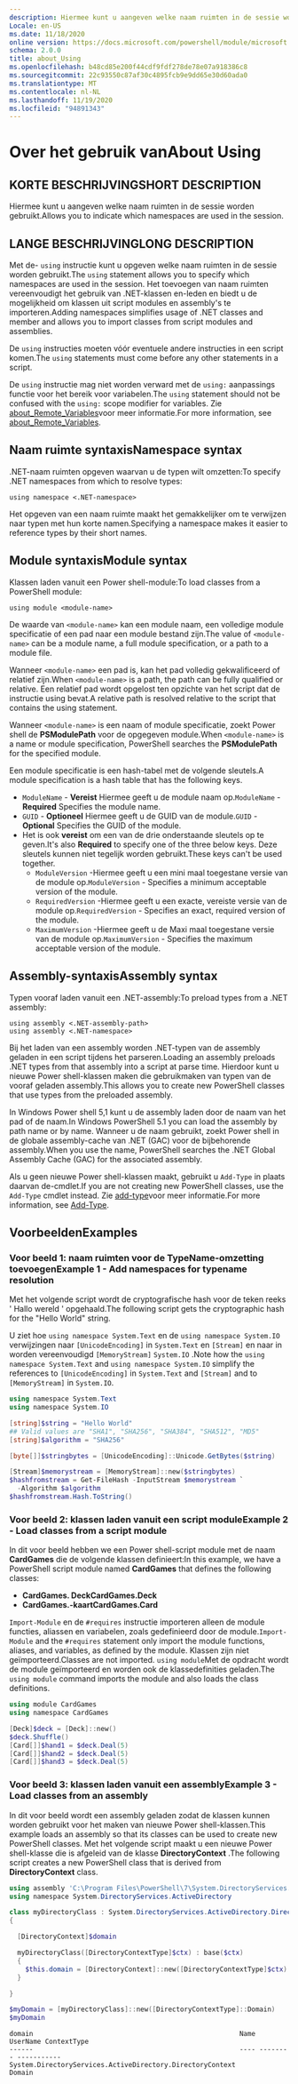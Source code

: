 ```yaml
---
description: Hiermee kunt u aangeven welke naam ruimten in de sessie worden gebruikt.
Locale: en-US
ms.date: 11/18/2020
online version: https://docs.microsoft.com/powershell/module/microsoft.powershell.core/about/about_using?view=powershell-5.1&WT.mc_id=ps-gethelp
schema: 2.0.0
title: about_Using
ms.openlocfilehash: b48cd85e200f44cdf9fdf278de78e07a918386c8
ms.sourcegitcommit: 22c93550c87af30c4895fcb9e9dd65e30d60ada0
ms.translationtype: MT
ms.contentlocale: nl-NL
ms.lasthandoff: 11/19/2020
ms.locfileid: "94891343"
---
```

# <a name="about-using"></a><span data-ttu-id="a4723-103">Over het gebruik van</span><span class="sxs-lookup"><span data-stu-id="a4723-103">About Using</span></span>

## <a name="short-description"></a><span data-ttu-id="a4723-104">KORTE BESCHRIJVING</span><span class="sxs-lookup"><span data-stu-id="a4723-104">SHORT DESCRIPTION</span></span>
<span data-ttu-id="a4723-105">Hiermee kunt u aangeven welke naam ruimten in de sessie worden gebruikt.</span><span class="sxs-lookup"><span data-stu-id="a4723-105">Allows you to indicate which namespaces are used in the session.</span></span>

## <a name="long-description"></a><span data-ttu-id="a4723-106">LANGE BESCHRIJVING</span><span class="sxs-lookup"><span data-stu-id="a4723-106">LONG DESCRIPTION</span></span>

<span data-ttu-id="a4723-107">Met de- `using` instructie kunt u opgeven welke naam ruimten in de sessie worden gebruikt.</span><span class="sxs-lookup"><span data-stu-id="a4723-107">The `using` statement allows you to specify which namespaces are used in the session.</span></span> <span data-ttu-id="a4723-108">Het toevoegen van naam ruimten vereenvoudigt het gebruik van .NET-klassen en-leden en biedt u de mogelijkheid om klassen uit script modules en assembly's te importeren.</span><span class="sxs-lookup"><span data-stu-id="a4723-108">Adding namespaces simplifies usage of .NET classes and member and allows you to import classes from script modules and assemblies.</span></span>

<span data-ttu-id="a4723-109">De `using` instructies moeten vóór eventuele andere instructies in een script komen.</span><span class="sxs-lookup"><span data-stu-id="a4723-109">The `using` statements must come before any other statements in a script.</span></span>

<span data-ttu-id="a4723-110">De `using` instructie mag niet worden verward met de `using:` aanpassings functie voor het bereik voor variabelen.</span><span class="sxs-lookup"><span data-stu-id="a4723-110">The `using` statement should not be confused with the `using:` scope modifier for variables.</span></span> <span data-ttu-id="a4723-111">Zie [about_Remote_Variables](about_Remote_Variables.md)voor meer informatie.</span><span class="sxs-lookup"><span data-stu-id="a4723-111">For more information, see [about_Remote_Variables](about_Remote_Variables.md).</span></span>

## <a name="namespace-syntax"></a><span data-ttu-id="a4723-112">Naam ruimte syntaxis</span><span class="sxs-lookup"><span data-stu-id="a4723-112">Namespace syntax</span></span>

<span data-ttu-id="a4723-113">.NET-naam ruimten opgeven waarvan u de typen wilt omzetten:</span><span class="sxs-lookup"><span data-stu-id="a4723-113">To specify .NET namespaces from which to resolve types:</span></span>

```
using namespace <.NET-namespace>
```

<span data-ttu-id="a4723-114">Het opgeven van een naam ruimte maakt het gemakkelijker om te verwijzen naar typen met hun korte namen.</span><span class="sxs-lookup"><span data-stu-id="a4723-114">Specifying a namespace makes it easier to reference types by their short names.</span></span>

## <a name="module-syntax"></a><span data-ttu-id="a4723-115">Module syntaxis</span><span class="sxs-lookup"><span data-stu-id="a4723-115">Module syntax</span></span>

<span data-ttu-id="a4723-116">Klassen laden vanuit een Power shell-module:</span><span class="sxs-lookup"><span data-stu-id="a4723-116">To load classes from a PowerShell module:</span></span>

```
using module <module-name>
```

<span data-ttu-id="a4723-117">De waarde van `<module-name>` kan een module naam, een volledige module specificatie of een pad naar een module bestand zijn.</span><span class="sxs-lookup"><span data-stu-id="a4723-117">The value of `<module-name>` can be a module name, a full module specification, or a path to a module file.</span></span>

<span data-ttu-id="a4723-118">Wanneer `<module-name>` een pad is, kan het pad volledig gekwalificeerd of relatief zijn.</span><span class="sxs-lookup"><span data-stu-id="a4723-118">When `<module-name>` is a path, the path can be fully qualified or relative.</span></span> <span data-ttu-id="a4723-119">Een relatief pad wordt opgelost ten opzichte van het script dat de instructie using bevat.</span><span class="sxs-lookup"><span data-stu-id="a4723-119">A relative path is resolved relative to the script that contains the using statement.</span></span>

<span data-ttu-id="a4723-120">Wanneer `<module-name>` is een naam of module specificatie, zoekt Power shell de **PSModulePath** voor de opgegeven module.</span><span class="sxs-lookup"><span data-stu-id="a4723-120">When `<module-name>` is a name or module specification, PowerShell searches the **PSModulePath** for the specified module.</span></span>

<span data-ttu-id="a4723-121">Een module specificatie is een hash-tabel met de volgende sleutels.</span><span class="sxs-lookup"><span data-stu-id="a4723-121">A module specification is a hash table that has the following keys.</span></span>

- <span data-ttu-id="a4723-122">`ModuleName` - **Vereist** Hiermee geeft u de module naam op.</span><span class="sxs-lookup"><span data-stu-id="a4723-122">`ModuleName` - **Required** Specifies the module name.</span></span>
- <span data-ttu-id="a4723-123">`GUID` - **Optioneel** Hiermee geeft u de GUID van de module.</span><span class="sxs-lookup"><span data-stu-id="a4723-123">`GUID` - **Optional** Specifies the GUID of the module.</span></span>
- <span data-ttu-id="a4723-124">Het is ook **vereist** om een van de drie onderstaande sleutels op te geven.</span><span class="sxs-lookup"><span data-stu-id="a4723-124">It's also **Required** to specify one of the three below keys.</span></span> <span data-ttu-id="a4723-125">Deze sleutels kunnen niet tegelijk worden gebruikt.</span><span class="sxs-lookup"><span data-stu-id="a4723-125">These keys can't be used together.</span></span>
  - <span data-ttu-id="a4723-126">`ModuleVersion` -Hiermee geeft u een mini maal toegestane versie van de module op.</span><span class="sxs-lookup"><span data-stu-id="a4723-126">`ModuleVersion` - Specifies a minimum acceptable version of the module.</span></span>
  - <span data-ttu-id="a4723-127">`RequiredVersion` -Hiermee geeft u een exacte, vereiste versie van de module op.</span><span class="sxs-lookup"><span data-stu-id="a4723-127">`RequiredVersion` - Specifies an exact, required version of the module.</span></span>
  - <span data-ttu-id="a4723-128">`MaximumVersion` -Hiermee geeft u de Maxi maal toegestane versie van de module op.</span><span class="sxs-lookup"><span data-stu-id="a4723-128">`MaximumVersion` - Specifies the maximum acceptable version of the module.</span></span>

## <a name="assembly-syntax"></a><span data-ttu-id="a4723-129">Assembly-syntaxis</span><span class="sxs-lookup"><span data-stu-id="a4723-129">Assembly syntax</span></span>

<span data-ttu-id="a4723-130">Typen vooraf laden vanuit een .NET-assembly:</span><span class="sxs-lookup"><span data-stu-id="a4723-130">To preload types from a .NET assembly:</span></span>

```
using assembly <.NET-assembly-path>
using assembly <.NET-namespace>
```

<span data-ttu-id="a4723-131">Bij het laden van een assembly worden .NET-typen van de assembly geladen in een script tijdens het parseren.</span><span class="sxs-lookup"><span data-stu-id="a4723-131">Loading an assembly preloads .NET types from that assembly into a script at parse time.</span></span> <span data-ttu-id="a4723-132">Hierdoor kunt u nieuwe Power shell-klassen maken die gebruikmaken van typen van de vooraf geladen assembly.</span><span class="sxs-lookup"><span data-stu-id="a4723-132">This allows you to create new PowerShell classes that use types from the preloaded assembly.</span></span>

<span data-ttu-id="a4723-133">In Windows Power shell 5,1 kunt u de assembly laden door de naam van het pad of de naam.</span><span class="sxs-lookup"><span data-stu-id="a4723-133">In Windows PowerShell 5.1 you can load the assembly by path name or by name.</span></span> <span data-ttu-id="a4723-134">Wanneer u de naam gebruikt, zoekt Power shell in de globale assembly-cache van .NET (GAC) voor de bijbehorende assembly.</span><span class="sxs-lookup"><span data-stu-id="a4723-134">When you use the name, PowerShell searches the .NET Global Assembly Cache (GAC) for the associated assembly.</span></span>

<span data-ttu-id="a4723-135">Als u geen nieuwe Power shell-klassen maakt, gebruikt u `Add-Type` in plaats daarvan de-cmdlet.</span><span class="sxs-lookup"><span data-stu-id="a4723-135">If you are not creating new PowerShell classes, use the `Add-Type` cmdlet instead.</span></span> <span data-ttu-id="a4723-136">Zie [add-type](xref:Microsoft.PowerShell.Utility.Add-Type)voor meer informatie.</span><span class="sxs-lookup"><span data-stu-id="a4723-136">For more information, see [Add-Type](xref:Microsoft.PowerShell.Utility.Add-Type).</span></span>

## <a name="examples"></a><span data-ttu-id="a4723-137">Voorbeelden</span><span class="sxs-lookup"><span data-stu-id="a4723-137">Examples</span></span>

### <a name="example-1---add-namespaces-for-typename-resolution"></a><span data-ttu-id="a4723-138">Voor beeld 1: naam ruimten voor de TypeName-omzetting toevoegen</span><span class="sxs-lookup"><span data-stu-id="a4723-138">Example 1 - Add namespaces for typename resolution</span></span>

<span data-ttu-id="a4723-139">Met het volgende script wordt de cryptografische hash voor de teken reeks ' Hallo wereld ' opgehaald.</span><span class="sxs-lookup"><span data-stu-id="a4723-139">The following script gets the cryptographic hash for the "Hello World" string.</span></span>

<span data-ttu-id="a4723-140">U ziet hoe `using namespace System.Text` en de `using namespace System.IO` verwijzingen naar `[UnicodeEncoding]` in `System.Text` en `[Stream]` en naar in worden vereenvoudigd `[MemoryStream]` `System.IO` .</span><span class="sxs-lookup"><span data-stu-id="a4723-140">Note how the `using namespace System.Text` and `using namespace System.IO` simplify the references to `[UnicodeEncoding]` in `System.Text` and `[Stream]` and to `[MemoryStream]` in `System.IO`.</span></span>

```powershell
using namespace System.Text
using namespace System.IO

[string]$string = "Hello World"
## Valid values are "SHA1", "SHA256", "SHA384", "SHA512", "MD5"
[string]$algorithm = "SHA256"

[byte[]]$stringbytes = [UnicodeEncoding]::Unicode.GetBytes($string)

[Stream]$memorystream = [MemoryStream]::new($stringbytes)
$hashfromstream = Get-FileHash -InputStream $memorystream `
  -Algorithm $algorithm
$hashfromstream.Hash.ToString()
```

### <a name="example-2---load-classes-from-a-script-module"></a><span data-ttu-id="a4723-141">Voor beeld 2: klassen laden vanuit een script module</span><span class="sxs-lookup"><span data-stu-id="a4723-141">Example 2 - Load classes from a script module</span></span>

<span data-ttu-id="a4723-142">In dit voor beeld hebben we een Power shell-script module met de naam **CardGames** die de volgende klassen definieert:</span><span class="sxs-lookup"><span data-stu-id="a4723-142">In this example, we have a PowerShell script module named **CardGames** that defines the following classes:</span></span>

- <span data-ttu-id="a4723-143">**CardGames. Deck**</span><span class="sxs-lookup"><span data-stu-id="a4723-143">**CardGames.Deck**</span></span>
- <span data-ttu-id="a4723-144">**CardGames.-kaart**</span><span class="sxs-lookup"><span data-stu-id="a4723-144">**CardGames.Card**</span></span>

<span data-ttu-id="a4723-145">`Import-Module` en de `#requires` instructie importeren alleen de module functies, aliassen en variabelen, zoals gedefinieerd door de module.</span><span class="sxs-lookup"><span data-stu-id="a4723-145">`Import-Module` and the `#requires` statement only import the module functions, aliases, and variables, as defined by the module.</span></span> <span data-ttu-id="a4723-146">Klassen zijn niet geïmporteerd.</span><span class="sxs-lookup"><span data-stu-id="a4723-146">Classes are not imported.</span></span> <span data-ttu-id="a4723-147">`using module`Met de opdracht wordt de module geïmporteerd en worden ook de klassedefinities geladen.</span><span class="sxs-lookup"><span data-stu-id="a4723-147">The `using module` command imports the module and also loads the class definitions.</span></span>

```powershell
using module CardGames
using namespace CardGames

[Deck]$deck = [Deck]::new()
$deck.Shuffle()
[Card[]]$hand1 = $deck.Deal(5)
[Card[]]$hand2 = $deck.Deal(5)
[Card[]]$hand3 = $deck.Deal(5)
```

### <a name="example-3---load-classes-from-an-assembly"></a><span data-ttu-id="a4723-148">Voor beeld 3: klassen laden vanuit een assembly</span><span class="sxs-lookup"><span data-stu-id="a4723-148">Example 3 - Load classes from an assembly</span></span>

<span data-ttu-id="a4723-149">In dit voor beeld wordt een assembly geladen zodat de klassen kunnen worden gebruikt voor het maken van nieuwe Power shell-klassen.</span><span class="sxs-lookup"><span data-stu-id="a4723-149">This example loads an assembly so that its classes can be used to create new PowerShell classes.</span></span> <span data-ttu-id="a4723-150">Met het volgende script maakt u een nieuwe Power shell-klasse die is afgeleid van de klasse **DirectoryContext** .</span><span class="sxs-lookup"><span data-stu-id="a4723-150">The following script creates a new PowerShell class that is derived from **DirectoryContext** class.</span></span>

```powershell
using assembly 'C:\Program Files\PowerShell\7\System.DirectoryServices.dll'
using namespace System.DirectoryServices.ActiveDirectory

class myDirectoryClass : System.DirectoryServices.ActiveDirectory.DirectoryContext
{

  [DirectoryContext]$domain

  myDirectoryClass([DirectoryContextType]$ctx) : base($ctx)
  {
    $this.domain = [DirectoryContext]::new([DirectoryContextType]$ctx)
  }

}

$myDomain = [myDirectoryClass]::new([DirectoryContextType]::Domain)
$myDomain
```

```Output
domain                                                    Name UserName ContextType
------                                                    ---- -------- -----------
System.DirectoryServices.ActiveDirectory.DirectoryContext                    Domain
```

